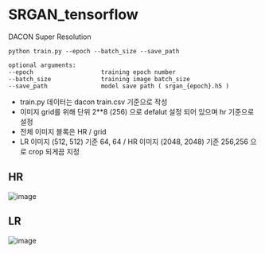 # SRGAN_tensorflow

DACON Super Resolution

```
python train.py --epoch --batch_size --save_path

optional arguments:
--epoch                   training epoch number
--batch_size              training image batch_size
--save_path               model save path ( srgan_{epoch}.h5 )
```

- train.py 데이터는 dacon train.csv 기준으로 작성
- 이미지 grid를 위해 단위 2**8 (256) 으로 defalut 설정 되어 있으며 hr 기준으로 설정
- 전체 이미지 블록은 HR / grid
- LR 이미지 (512, 512) 기준 64, 64  / HR 이미지 (2048, 2048) 기준 256,256 으로 crop 되게끔 지정

## HR
![image](https://user-images.githubusercontent.com/68021998/195014665-6e2b580d-44d0-46c2-8c00-0b4cca85f171.png)

## LR
![image](https://user-images.githubusercontent.com/68021998/195014724-f78192a7-39f1-44df-86da-b2970ace9b71.png)

